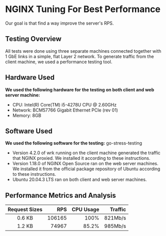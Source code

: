 NGINX Tuning For Best Performance
=================================
Our goal is that find a way improve the server's RPS.

## Testing Overview
All tests were done using three separate machines connected together with 1 GbE links in a simple, flat Layer 2 network.
To generate traffic from the client machine, we used a performance testing tool. 


## Hardware Used
**We used the following hardware for the testing on both client and web server machine:**
- CPU: Intel(R) Core(TM) i5-4278U CPU @ 2.60GHz
- Network: BCM57766 Gigabit Ethernet PCIe (rev 01) 
- Memory: 8GB

## Software Used
**We used the following software for the testing:**
go-stress-testing
- Version 4.2.0 of wrk running on the client machine generated the traffic that NGINX proxied. We installed it according to these instructions.
- Version 1.18.0 of NGINX Open Source ran on the web server machines. We installed it from the official package repository of Ubuntu according to these instructions.
- Ubuntu 20.04.3 LTS ran on both client and web server machines.

## Performance Metrics and Analysis
|  Request Sizes | RPS	 | CPU Usage	 | Traffic	 |
| :----:| ----: | ----: | ----: |
| 0.6 KB | 106165 | 100% | 821Mb/s |
| 1.2 KB | 74967 | 85.2% | 985Mb/s |
